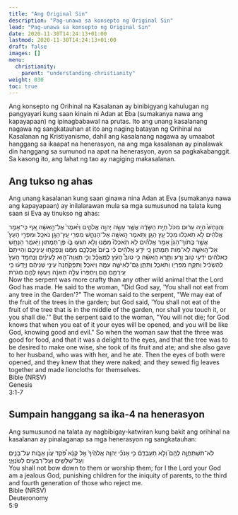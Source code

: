 ```yaml
---
title: "Ang Original Sin"
description: "Pag-unawa sa konsepto ng Original Sin"
lead: "Pag-unawa sa konsepto ng Original Sin"
date: 2020-11-30T14:24:13+01:00
lastmod: 2020-11-30T14:24:13+01:00
draft: false
images: []
menu:
  christianity:
    parent: "understanding-christianity"
weight: 030
toc: true
---
```


Ang konsepto ng Orihinal na Kasalanan ay binibigyang kahulugan ng pangyayari kung saan kinain ni Adan at Eba (sumakanya nawa ang kapayapaan) ng ipinagbabawal na prutas. Ito ang unang kasalanang nagawa ng sangkatauhan at ito ang naging batayan ng Orihinal na Kasalanan ng Kristiyanismo, dahil ang kasalanang nagawa ay umaabot hanggang sa ikaapat na henerasyon, na ang mga kasalanan ay pinalawak din hanggang sa sumunod na apat na henerasyon, ayon sa pagkakabanggit. Sa kasong ito, ang lahat ng tao ay nagiging makasalanan.

## Ang tukso ng ahas
Ang unang kasalanan kung saan ginawa nina Adan at Eva (sumakanya nawa ang kapayapaan) ay inilalarawan mula sa mga sumusunod na talata kung saan si Eva ay tinukso ng ahas:
<div class="bible-wrapper">
  <div class="bible-verse">
    <div class="bible-hebrew">    
      וְהַנָּחָשׁ֙ הָיָ֣ה עָר֔וּם מִכֹּל֙ חַיַּ֣ת הַשָּׂדֶ֔ה אֲשֶׁ֥ר עָשָׂ֖ה יְהוָ֣ה אֱלֹהִ֑ים וַיֹּ֙אמֶר֙ אֶל־הָ֣אִשָּׁ֔ה אַ֚ף כִּֽי־אָמַ֣ר אֱלֹהִ֔ים לֹ֣א תֹֽאכְל֔וּ מִכֹּ֖ל עֵ֥ץ הַגָּֽן׃ 
      וַתֹּ֥אמֶר הָֽאִשָּׁ֖ה אֶל־הַנָּחָ֑שׁ מִפְּרִ֥י עֵֽץ־הַגָּ֖ן נֹאכֵֽל׃ 
      וּמִפְּרִ֣י הָעֵץ֮ אֲשֶׁ֣ר בְּתֹוךְ־הַגָּן֒ אָמַ֣ר אֱלֹהִ֗ים לֹ֤א תֹֽאכְלוּ֙ מִמֶּ֔נּוּ וְלֹ֥א תִגְּע֖וּ בֹּ֑ו פֶּן־תְּמֻתֽוּן׃ 
      וַיֹּ֥אמֶר הַנָּחָ֖שׁ אֶל־הָֽאִשָּׁ֑ה לֹֽא־מֹ֖ות תְּמֻתֽוּן׃ 
      כִּ֚י יֹדֵ֣עַ אֱלֹהִ֔ים כִּ֗י בְּיֹום֙ אֲכָלְכֶ֣ם מִמֶּ֔נּוּ וְנִפְקְח֖וּ עֵֽינֵיכֶ֑ם וִהְיִיתֶם֙ כֵּֽאלֹהִ֔ים יֹדְעֵ֖י טֹ֥וב וָרָֽע׃ 
      וַתֵּ֣רֶא הָֽאִשָּׁ֡ה כִּ֣י טֹוב֩ הָעֵ֨ץ לְמַאֲכָ֜ל וְכִ֧י תַֽאֲוָה־ה֣וּא לָעֵינַ֗יִם וְנֶחְמָ֤ד הָעֵץ֙ לְהַשְׂכִּ֔יל וַתִּקַּ֥ח מִפִּרְיֹ֖ו וַתֹּאכַ֑ל וַתִּתֵּ֧ן גַּם־לְאִישָׁ֛הּ עִמָּ֖הּ וַיֹּאכַֽל׃ 
      וַתִּפָּקַ֙חְנָה֙ עֵינֵ֣י שְׁנֵיהֶ֔ם וַיֵּ֣דְע֔וּ כִּ֥י עֵֽירֻמִּ֖ם הֵ֑ם וַֽיִּתְפְּרוּ֙ עֲלֵ֣ה תְאֵנָ֔ה וַיַּעֲשׂ֥וּ לָהֶ֖ם חֲגֹרֹֽת׃ 
    </div>
    <div class="translation">
      Now the serpent was more crafty than any other wild animal that the Lord God has made. He said to the woman, "Did God say, 'You shall not eat from any tree in the Garden'?" The woman said to the serpent, "We may eat of the fruit of the trees in the garden; but God said, 'You shall not eat of the fruit of the tree that is in the middle of the garden, nor shall you touch it, or you shall die.'" But the serpent said to the woman, "You will not die; for God knows that when you eat of it your eyes will be opened, and you will be like God, knowing good and evil." So when the woman saw that the three was good for food, and that it was a delight to the eyes, and that the tree was to be desired to make one wise, she took of its fruit and ate; and she also gave to her husband, who was with her, and he ate. Then the eyes of both were opened, and they knew that they were naked; and they sewed fig leaves together and made lioncloths for themselves.
    </div>  
  </div>
  <div class="bible-verse-no ot">
    <div class="book">Bible (NRSV)</div>
    <div class="chapter">Genesis</div>
    <div class="chapter-verse">3:1-7</div>
  </div>  
</div>

## Sumpain hanggang sa ika-4 na henerasyon
Ang sumusunod na talata ay nagbibigay-katwiran kung bakit ang orihinal na kasalanan ay pinalaganap sa mga henerasyon ng sangkatauhan:
<div class="bible-wrapper">
  <div class="bible-verse">
    <div class="bible-hebrew">
    לֹא־תִשְׁתַּחֲוֶ֥֣ה לָהֶ֖ם֮ וְלֹ֣א תָעָבְדֵ֑ם֒ כִּ֣י אָנֹכִ֞י יְהוָ֤ה אֱלֹהֶ֙יךָ֙ אֵ֣ל קַנָּ֔א פֹּ֠קֵד עֲוֹ֨ן אָבֹ֧ות עַל־בָּנִ֛ים וְעַל־שִׁלֵּשִׁ֥ים וְעַל־רִבֵּעִ֖ים לְשֹׂנְאָֽ֑י׃ 
    </div>
    <div class="translation">
      You shall not bow down to them or worship them; for I the Lord your God am a jealous God, punishing children for the iniquity of parents, to the third and fourth generation of those who reject me.
    </div>  
  </div>
  <div class="bible-verse-no ot">
    <div class="book">Bible (NRSV)</div>
    <div class="chapter">Deuteronomy</div>
    <div class="chapter-verse">5:9</div>
  </div>  
</div>